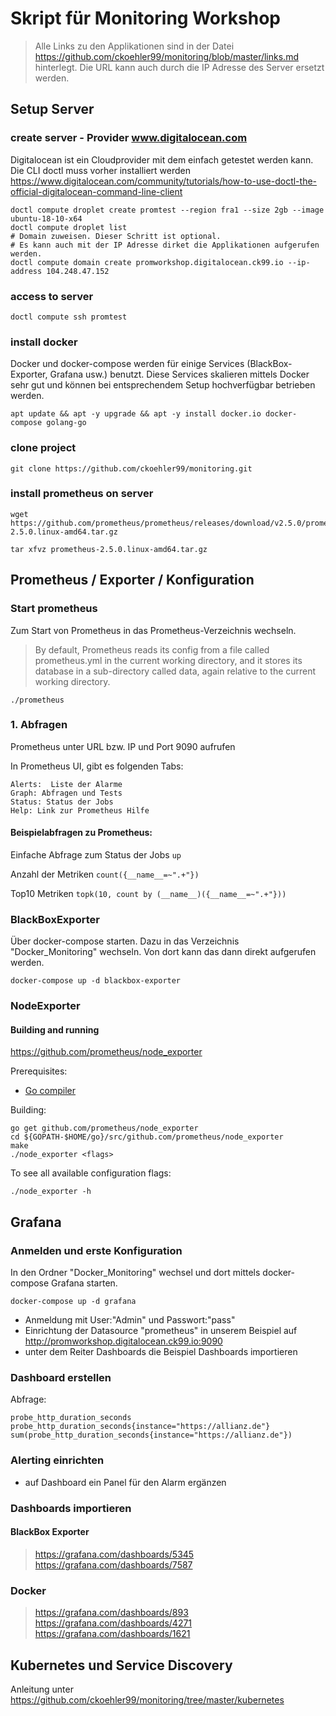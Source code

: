 # Skript für Monitoring Workshop

>Alle Links zu den Applikationen sind in der Datei https://github.com/ckoehler99/monitoring/blob/master/links.md hinterlegt. Die URL kann auch durch die IP Adresse des Server ersetzt werden.

## Setup Server
### create server - Provider www.digitalocean.com
Digitalocean ist ein Cloudprovider mit dem einfach getestet werden kann. Die CLI doctl muss vorher installiert werden https://www.digitalocean.com/community/tutorials/how-to-use-doctl-the-official-digitalocean-command-line-client
```
doctl compute droplet create promtest --region fra1 --size 2gb --image ubuntu-18-10-x64
doctl compute droplet list
# Domain zuweisen. Dieser Schritt ist optional. 
# Es kann auch mit der IP Adresse dirket die Applikationen aufgerufen werden.
doctl compute domain create promworkshop.digitalocean.ck99.io --ip-address 104.248.47.152 

```
### access to server
```
doctl compute ssh promtest
```

### install docker
Docker und docker-compose werden für einige Services (BlackBox-Exporter, Grafana usw.) benutzt.
Diese Services skalieren mittels Docker sehr gut und können bei entsprechendem Setup hochverfügbar betrieben werden. 
```
apt update && apt -y upgrade && apt -y install docker.io docker-compose golang-go
```
### clone project
```
git clone https://github.com/ckoehler99/monitoring.git
```

### install prometheus on server 
```
wget https://github.com/prometheus/prometheus/releases/download/v2.5.0/prometheus-2.5.0.linux-amd64.tar.gz

tar xfvz prometheus-2.5.0.linux-amd64.tar.gz 
```

## Prometheus / Exporter / Konfiguration

### Start prometheus
Zum Start von Prometheus in das Prometheus-Verzeichnis wechseln. 

>By default, Prometheus reads its config from a file called prometheus.yml in the current working directory, and it stores its database in a sub-directory called data, again relative to the current working directory. 

```
./prometheus 
```

### 1. Abfragen
Prometheus unter URL bzw. IP und Port 9090 aufrufen

In Prometheus UI, gibt es folgenden Tabs:
```
Alerts:  Liste der Alarme
Graph: Abfragen und Tests
Status: Status der Jobs
Help: Link zur Prometheus Hilfe
```
#### Beispielabfragen zu Prometheus:
Einfache Abfrage zum Status der Jobs
```up```

Anzahl der Metriken
```count({__name__=~".+"})``` 

Top10 Metriken
```topk(10, count by (__name__)({__name__=~".+"})) ```


### BlackBoxExporter
Über docker-compose starten. Dazu in das Verzeichnis "Docker_Monitoring" wechseln. Von dort kann das dann direkt aufgerufen werden.
```
docker-compose up -d blackbox-exporter
```

### NodeExporter
#### Building and running
https://github.com/prometheus/node_exporter

Prerequisites:

* [Go compiler](https://golang.org/dl/)

Building:

    go get github.com/prometheus/node_exporter
    cd ${GOPATH-$HOME/go}/src/github.com/prometheus/node_exporter
    make
    ./node_exporter <flags>

To see all available configuration flags:

    ./node_exporter -h

## Grafana
### Anmelden und erste Konfiguration
In den Ordner "Docker_Monitoring" wechsel und dort mittels docker-compose Grafana starten. 
```
docker-compose up -d grafana 
```

- Anmeldung mit User:"Admin" und Passwort:"pass"
- Einrichtung der Datasource "prometheus" in unserem Beispiel auf http://promworkshop.digitalocean.ck99.io:9090
- unter dem Reiter Dashboards die Beispiel Dashboards importieren

### Dashboard erstellen
Abfrage:

```
probe_http_duration_seconds
probe_http_duration_seconds{instance="https://allianz.de"}
sum(probe_http_duration_seconds{instance="https://allianz.de"})
```

### Alerting einrichten
- auf Dashboard ein Panel für den Alarm ergänzen

### Dashboards importieren
#### BlackBox Exporter
> https://grafana.com/dashboards/5345
> https://grafana.com/dashboards/7587

### Docker 
> https://grafana.com/dashboards/893
> https://grafana.com/dashboards/4271
> https://grafana.com/dashboards/1621


## Kubernetes und Service Discovery
Anleitung unter https://github.com/ckoehler99/monitoring/tree/master/kubernetes

